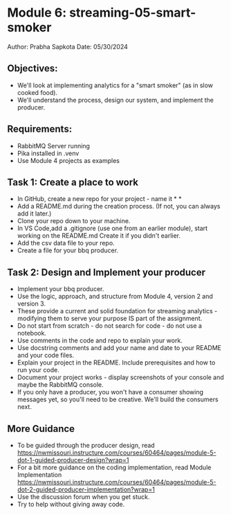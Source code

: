 # Module 6: streaming-05-smart-smoker
Author: Prabha Sapkota
Date: 05/30/2024

## Objectives: 
 * We'll look at implementing analytics for a "smart smoker" (as in slow cooked food).
 * We'll understand the process, design our system, and implement the producer. 

## Requirements:
* RabbitMQ Server running
* Pika installed in .venv
* Use Module 4 projects as examples

## Task 1: Create a place to work
* In GitHub, create a new repo for your project - name it * *
* Add a README.md during the creation process. (If not, you can always add it later.)
* Clone your repo down to your machine. 
* In VS Code,add a .gitignore (use one from an earlier module), start working on the README.md Create it if you didn't earlier.
* Add the csv data file to your repo. 
* Create a file for your bbq producer.

## Task 2: Design and Implement your producer
* Implement your bbq producer. 
* Use the logic, approach, and structure from Module 4, version 2 and version 3.
* These provide a current and solid foundation for streaming analytics - modifying them to serve your purpose IS part of the assignment.
* Do not start from scratch - do not search for code - do not use a notebook.
* Use comments in the code and repo to explain your work. 
* Use docstring comments and add your name and date to your README and your code files. 
* Explain your project in the README. Include prerequisites and how to run your code. 
* Document your project works - display screenshots of your console and maybe the RabbitMQ console. 
* If you only have a producer, you won't have a consumer showing messages yet, so you'll need to be creative. We'll build the consumers next.

## More Guidance
* To be guided through the producer design, read https://nwmissouri.instructure.com/courses/60464/pages/module-5-dot-1-guided-producer-design?wrap=1
* For a bit more guidance on the coding implementation, read Module Implementation https://nwmissouri.instructure.com/courses/60464/pages/module-5-dot-2-guided-producer-implementation?wrap=1
* Use the discussion forum when you get stuck.
* Try to help without giving away code. 



